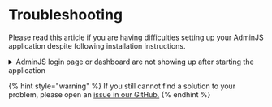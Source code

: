 # Troubleshooting

Please read this article if you are having difficulties setting up your AdminJS application despite following installation instructions.

<details>

<summary>AdminJS login page or dashboard are not showing up after starting the application</summary>

As of version 6.0.0 and higher, there have been reports from community about AdminJS showing white, blank page after update or installation. This often results in one of the following errors appearing in your console:

```bash
  line-height: ${({ theme }) => theme.lineHeights.default};
                                                  ^
TypeError: Cannot read properties of undefined (reading 'default')
```

This error can be fixed by installing `styled-components` in your app with a version that matches the one used by `adminjs`.

```bash
$ yarn add styled-components@^5.3.5
```

\
Another error which often comes up is:

```bash
 throw Error( "Invalid hook call. Hooks can only be called inside of the body of a function component. This could happen for one of the followin
g reasons:\n1. You might have mismatching versions of React and the renderer (such as React DOM)\n2. You might be breaking the Rules of Hooks\n3. You
 might have more than one copy of React in the same app\nSee https://reactjs.org/link/invalid-hook-call for tips about how to debug and fix this prob
lem." );
            ^

Error: Invalid hook call. Hooks can only be called inside of the body of a function component. This could happen for one of the following reasons:   
1. You might have mismatching versions of React and the renderer (such as React DOM)
2. You might be breaking the Rules of Hooks
3. You might have more than one copy of React in the same app
```

This can be fixed by installing `react` and `react-dom` packages in your app:

```bash
$ yarn add react@^18.1.0 react-dom@^18.1.0
```

The above errors appear because of duplicated `styled-components`, `react` and `react-dom` packages in your `node_modules`, most likely due to external dependencies. An example is `styled-components` being installed under two different paths but containing the same package version:

```
<root>/node_modules/styled-components
<root>/node_modules/adminjs/node_modules/styled-components
```

These errors should disappear with time once more libraries update to React 18.

</details>

{% hint style="warning" %}
If you still cannot find a solution to your problem, please open an [issue in our GitHub.](https://github.com/SoftwareBrothers/adminjs/issues)
{% endhint %}
